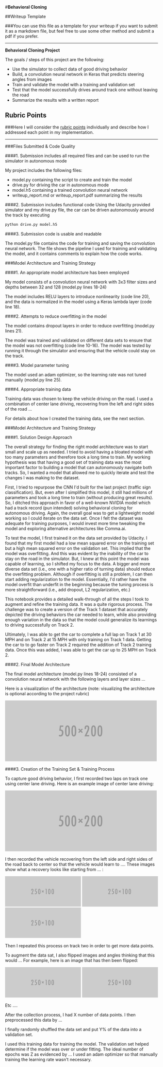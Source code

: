 #**Behavioral Cloning**

##Writeup Template

###You can use this file as a template for your writeup if you want to submit it as a markdown file, but feel free to use some other method and submit a pdf if you prefer.

---

**Behavioral Cloning Project**

The goals / steps of this project are the following:
* Use the simulator to collect data of good driving behavior
* Build, a convolution neural network in Keras that predicts steering angles from images
* Train and validate the model with a training and validation set
* Test that the model successfully drives around track one without leaving the road
* Summarize the results with a written report


[//]: # (Image References)

[image1]: ./examples/placeholder.png "Model Visualization"
[image2]: ./examples/placeholder.png "Grayscaling"
[image3]: ./examples/placeholder_small.png "Recovery Image"
[image4]: ./examples/placeholder_small.png "Recovery Image"
[image5]: ./examples/placeholder_small.png "Recovery Image"
[image6]: ./examples/placeholder_small.png "Normal Image"
[image7]: ./examples/placeholder_small.png "Flipped Image"

## Rubric Points
###Here I will consider the [rubric points](https://review.udacity.com/#!/rubrics/432/view) individually and describe how I addressed each point in my implementation.  

---
###Files Submitted & Code Quality

####1. Submission includes all required files and can be used to run the simulator in autonomous mode

My project includes the following files:
* model.py containing the script to create and train the model
* drive.py for driving the car in autonomous mode
* model.h5 containing a trained convolution neural network
* writeup_report.md or writeup_report.pdf summarizing the results

####2. Submission includes functional code
Using the Udacity provided simulator and my drive.py file, the car can be driven autonomously around the track by executing
```sh
python drive.py model.h5
```

####3. Submission code is usable and readable

The model.py file contains the code for training and saving the convolution neural network. The file shows the pipeline I used for training and validating the model, and it contains comments to explain how the code works.

###Model Architecture and Training Strategy

####1. An appropriate model architecture has been employed

My model consists of a convolution neural network with 3x3 filter sizes and depths between 32 and 128 (model.py lines 18-24)

The model includes RELU layers to introduce nonlinearity (code line 20), and the data is normalized in the model using a Keras lambda layer (code line 18).

####2. Attempts to reduce overfitting in the model

The model contains dropout layers in order to reduce overfitting (model.py lines 21).

The model was trained and validated on different data sets to ensure that the model was not overfitting (code line 10-16). The model was tested by running it through the simulator and ensuring that the vehicle could stay on the track.

####3. Model parameter tuning

The model used an adam optimizer, so the learning rate was not tuned manually (model.py line 25).

####4. Appropriate training data

Training data was chosen to keep the vehicle driving on the road. I used a combination of center lane driving, recovering from the left and right sides of the road ...

For details about how I created the training data, see the next section.

###Model Architecture and Training Strategy

####1. Solution Design Approach

The overall strategy for finding the right model architecture was to start small and scale up as needed. I tried to avoid having a bloated model with too many parameters and therefore took a long time to train. My working hypothesis was that having a good set of training data was the most important factor to building a model that can autonomously navigate both tracks. So, I wanted a model that allowed me to quickly iterate and test the changes I was making to the dataset.

First, I tried to repurpose the CNN I'd built for the last project (traffic sign classification). But, even after I simplified this model, it still had millions of parameters and took a long time to train (without producing great results). So, I ditched this approach in favor of a well-known NVIDIA model which had a track record (pun intended) solving behavioral cloning for autonomous driving. Again, the overall goal was to get a lightweight model working so I could iterate on the data set. Once I felt the dataset was adequate for training purposes, I would invest more time tweaking the model and exploring alternative architectures like Comma.ai.

To test the model, I first trained it on the data set provided by Udacity. I found that my first model had a low mean squared error on the training set but a high mean squared error on the validation set. This implied that the model was overfitting. And this was evident by the inability of the car to stay on the road in the simulator. But, I knew at this point the model was capable of learning, so I shifted my focus to the data. A bigger and more diverse data set (i.e., one with a higher ratio of turning data) should reduce the overfitting problem. Although if overfitting is still a problem, I can then start adding regularization to the model. Essentially, I'd rather have the model overfit than underfit in the beginning because the tuning process is more straightforward (i.e., add dropout, L2 regularization, etc.)

This notebook provides a detailed walk-through of all the steps I took to augment and refine the training data. It was a quite rigorous process. The challenge was to create a version of the Track 1 dataset that accurately depicted the driving behaviors the car needed to learn, while also providing enough variation in the data so that the model could generalize its learnings to driving successfully on Track 2.

Ultimately, I was able to get the car to complete a full lap on Track 1 at 30 MPH and on Track 2 at 15 MPH with only training on Track 1 data. Getting the car to to go faster on Track 2 required the addition of Track 2 training data. Once this was added, I was able to get the car up to 25 MPH on Track 2.

####2. Final Model Architecture

The final model architecture (model.py lines 18-24) consisted of a convolution neural network with the following layers and layer sizes ...

Here is a visualization of the architecture (note: visualizing the architecture is optional according to the project rubric)

![alt text][image1]

####3. Creation of the Training Set & Training Process

To capture good driving behavior, I first recorded two laps on track one using center lane driving. Here is an example image of center lane driving:

![alt text][image2]

I then recorded the vehicle recovering from the left side and right sides of the road back to center so that the vehicle would learn to .... These images show what a recovery looks like starting from ... :

![alt text][image3]
![alt text][image4]
![alt text][image5]

Then I repeated this process on track two in order to get more data points.

To augment the data sat, I also flipped images and angles thinking that this would ... For example, here is an image that has then been flipped:

![alt text][image6]
![alt text][image7]

Etc ....

After the collection process, I had X number of data points. I then preprocessed this data by ...


I finally randomly shuffled the data set and put Y% of the data into a validation set.

I used this training data for training the model. The validation set helped determine if the model was over or under fitting. The ideal number of epochs was Z as evidenced by ... I used an adam optimizer so that manually training the learning rate wasn't necessary.
